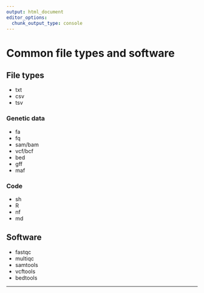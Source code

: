 ```yaml
---
output: html_document
editor_options:
  chunk_output_type: console
---
```


# Common file types and software

## File types

- txt
- csv
- tsv

### Genetic data

- fa
- fq
- sam/bam
- vcf/bcf
- bed
- gff
- maf

### Code

- sh
- R
- nf
- md

## Software

- fastqc
- multiqc
- samtools
- vcftools
- bedtools

--------
